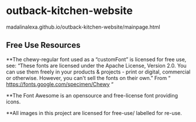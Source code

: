 # outback-kitchen-website
madalinalexa.github.io/outback-kitchen-website/mainpage.html

## Free Use Resources
**The chewy-regular font used as a “customFont” is licensed for free use, see:
“These fonts are licensed under the Apache License, Version 2.0.
You can use them freely in your products & projects - print or digital, commercial or otherwise. However, you can't sell the fonts on their own.”
From “ https://fonts.google.com/specimen/Chewy “

**The Font Awesome is an opensource and free-license font providing icons. 

**All images in this project are licensed for free-use/ labelled for re-use.
